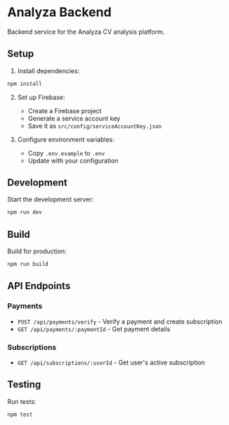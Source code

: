 # Analyza Backend

Backend service for the Analyza CV analysis platform.

## Setup

1. Install dependencies:
```bash
npm install
```

2. Set up Firebase:
   - Create a Firebase project
   - Generate a service account key
   - Save it as `src/config/serviceAccountKey.json`

3. Configure environment variables:
   - Copy `.env.example` to `.env`
   - Update with your configuration

## Development

Start the development server:
```bash
npm run dev
```

## Build

Build for production:
```bash
npm run build
```

## API Endpoints

### Payments
- `POST /api/payments/verify` - Verify a payment and create subscription
- `GET /api/payments/:paymentId` - Get payment details

### Subscriptions
- `GET /api/subscriptions/:userId` - Get user's active subscription

## Testing

Run tests:
```bash
npm test
``` 